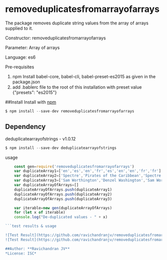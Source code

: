 # removeduplicatesfromarrayofarrays
The package removes duplicate string values from the array of arrays supplied to it.

Constructor: removeduplicatesfromarrayofarrays

Parameter: Array of arrays

Language: es6

Pre-requisites

1. npm Install babel-core, babel-cli, babel-preset-es2015 as given in the package.json 
2. add .bablerc file to the root of this installation with preset value {"presets": "es2015"}

##Install 
Install with [npm](http://npmjs.com)

```javascript
$ npm install --save-dev removeduplicatesfromarrayofarrays
```

## Dependency
deduplicatearrayofstrings - v1.0.12

```javascript
$ npm install --save-dev deduplicatearrayofstrings
```
usage

```javascript
    const gen=require('removeduplicatesfromarrayofarrays')
    var duplicateArray1=['en','es','en','fr','es','en','en','fr','fr']
    var duplicateArray2=['Spectre','Pirates of the Caribbean','Spectre','Avatar','Avatar']
    var duplicateArray3=['Sam Worthington','Denzel Washington','Sam Worthington','Sigourney Weaver','Denzel Washington','Sam Worthington']
    var duplicateArrayOfArrays=[]
    duplicateArrayOfArrays.push(duplicateArray1)
    duplicateArrayOfArrays.push(duplicateArray2)
    duplicateArrayOfArrays.push(duplicateArray3)

    var iterable=new gen(duplicateArrayOfArrays)
    for (let x of iterable)
    console.log("De-duplicated values - " + x)

```test results & usage

![Test Result](https://github.com/ravichandranjv/removeduplicatesfromarrayofarrays/blob/master/test1.GIF)
![Test Result](https://github.com/ravichandranjv/removeduplicatesfromarrayofarrays/blob/master/test2.GIF)

##Author: **Ravichandran JV**
*License: ISC*
